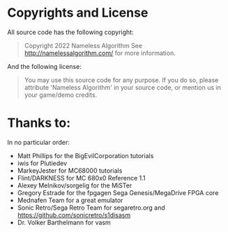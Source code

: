 # Copyrights and License
All source code has the following copyright:
> Copyright 2022 Nameless Algorithm
> See http://namelessalgorithm.com/ for more information.

And the following license:
> You may use this source code for any purpose.
> If you do so, please attribute 'Nameless Algorithm' in your source code, or
> mention us in your game/demo credits.

# Thanks to:
In no particular order:
- Matt Phillips for the BigEvilCorporation tutorials
- iwis for Plutiedev
- MarkeyJester for MC68000 tutorials
- Flint/DARKNESS for MC 680x0 Reference 1.1
- Alexey Melnikov/sorgelig for the MiSTer
- Gregory Estrade for the fpgagen Sega Genesis/MegaDrive FPGA core
- Mednafen Team for a great emulator
- Sonic Retro/Sega Retro Team for segaretro.org and https://github.com/sonicretro/s1disasm
- Dr. Volker Barthelmann for vasm
